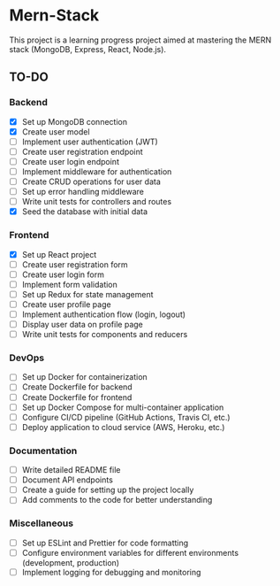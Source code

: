 # Mern-Stack

This project is a learning progress project aimed at mastering the MERN stack (MongoDB, Express, React, Node.js).

## TO-DO

### Backend
- [x] Set up MongoDB connection
- [x] Create user model
- [ ] Implement user authentication (JWT)
- [ ] Create user registration endpoint
- [ ] Create user login endpoint
- [ ] Implement middleware for authentication
- [ ] Create CRUD operations for user data
- [ ] Set up error handling middleware
- [ ] Write unit tests for controllers and routes
- [x] Seed the database with initial data

### Frontend
- [x] Set up React project
- [ ] Create user registration form
- [ ] Create user login form
- [ ] Implement form validation
- [ ] Set up Redux for state management
- [ ] Create user profile page
- [ ] Implement authentication flow (login, logout)
- [ ] Display user data on profile page
- [ ] Write unit tests for components and reducers

### DevOps
- [ ] Set up Docker for containerization
- [ ] Create Dockerfile for backend
- [ ] Create Dockerfile for frontend
- [ ] Set up Docker Compose for multi-container application
- [ ] Configure CI/CD pipeline (GitHub Actions, Travis CI, etc.)
- [ ] Deploy application to cloud service (AWS, Heroku, etc.)

### Documentation
- [ ] Write detailed README file
- [ ] Document API endpoints
- [ ] Create a guide for setting up the project locally
- [ ] Add comments to the code for better understanding

### Miscellaneous
- [ ] Set up ESLint and Prettier for code formatting
- [ ] Configure environment variables for different environments (development, production)
- [ ] Implement logging for debugging and monitoring